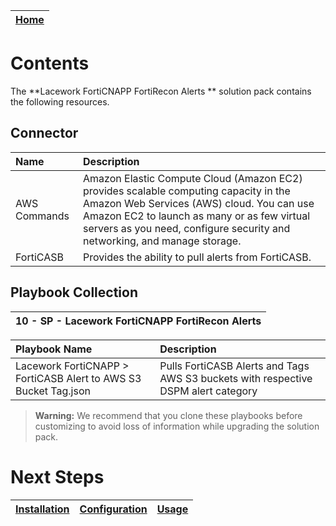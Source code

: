 | [Home](../README.md) |
 | -------------------------------------------- |

  # Contents

The **Lacework FortiCNAPP FortiRecon Alerts ** solution pack contains the following resources.

## Connector

| Name | Description |
| :- | :- |
| AWS Commands | Amazon Elastic Compute Cloud (Amazon EC2) provides scalable computing capacity in the Amazon Web Services (AWS) cloud. You can use Amazon EC2 to launch as many or as few virtual servers as you need, configure security and networking, and manage storage. |
| FortiCASB | Provides the ability to pull alerts from FortiCASB. |


## Playbook Collection

| 10 - SP - Lacework FortiCNAPP FortiRecon Alerts |
|:------------:|

| Playbook Name | Description |
| :- | :- |
| Lacework FortiCNAPP > FortiCASB Alert to AWS S3 Bucket Tag.json | Pulls FortiCASB Alerts and Tags AWS S3 buckets with respective DSPM alert category |

>**Warning:** We recommend that you clone these playbooks before customizing to avoid loss of information while upgrading the solution pack.

# Next Steps
| [Installation](./setup.md#installation) | [Configuration](./setup.md#configuration) | [Usage](./usage.md) |
| ----------------------------------------- | ------------------------------------------- | --------------------- |